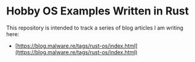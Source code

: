 # Hobby OS Examples Written in Rust

This repository is intended to track a series of blog articles I am writing here:
* [https://blog.malware.re/tags/rust-os/index.html](https://blog.malware.re/tags/rust-os/index.html)

